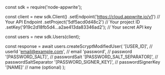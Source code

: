 const sdk = require('node-appwrite');

const client = new sdk.Client()
    .setEndpoint('https://cloud.appwrite.io/v1') // Your API Endpoint
    .setProject('5df5acd0d48c2') // Your project ID
    .setKey('919c2d18fb5d4...a2ae413da83346ad2'); // Your secret API key

const users = new sdk.Users(client);

const response = await users.createScryptModifiedUser(
    '[USER_ID]', // userId
    'email@example.com', // email
    'password', // password
    '[PASSWORD_SALT]', // passwordSalt
    '[PASSWORD_SALT_SEPARATOR]', // passwordSaltSeparator
    '[PASSWORD_SIGNER_KEY]', // passwordSignerKey
    '[NAME]' // name (optional)
);

